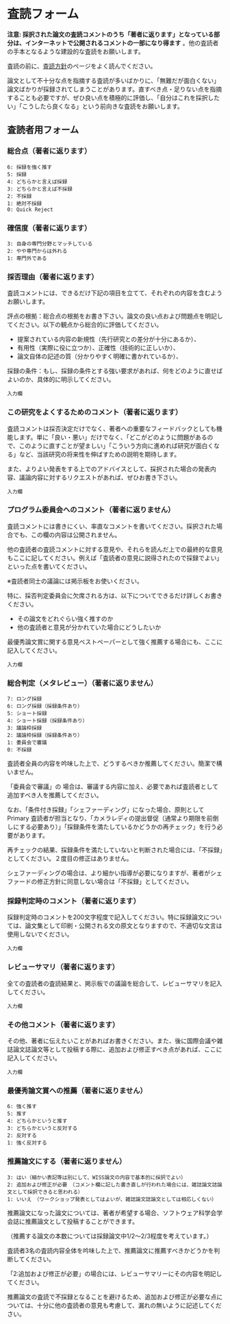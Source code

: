 # 査読フォーム


__注意: 採択された論文の査読コメントのうち「著者に返ります」となっている部分は、インターネットで公開されるコメントの一部になり得ます__ 。他の査読者の手本となるような建設的な査読をお願いします。


査読の前に、[査読方針](./review-policy.html)のページをよく読んでください。


論文として不十分な点を指摘する査読が多いばかりに、「無難だが面白くない」論文ばかりが採録されてしまうことがあります。直すべき点・足りない点を指摘することも必要ですが、ぜひ良い点を積極的に評価し、「自分はこれを採択したい」「こうしたら良くなる」という前向きな査読をお願いします。


## 査読者用フォーム


### 総合点（著者に返ります）


```
6: 採録を強く推す
5: 採録
4: どちらかと言えば採録
3: どちらかと言えば不採録
2: 不採録
1: 絶対不採録
0: Quick Reject
```


### 確信度（著者に返ります）


```
3: 自身の専門分野とマッチしている
2: やや専門からは外れる
1: 専門外である
```


### 採否理由（著者に返ります）


査読コメントには、できるだけ下記の項目を立てて、それぞれの内容を含むようお願いします。


評点の根拠：総合点の根拠をお書き下さい。論文の良い点および問題点を明記してください。以下の観点から総合的に評価してください。


- 提案されている内容の新規性（先行研究との差分が十分にあるか）、
- 有用性（実際に役に立つか）、正確性（技術的に正しいか）、
- 論文自体の記述の質（分かりやすく明確に書かれているか）、


採録の条件：もし、採録の条件とする強い要求があれば、何をどのように直せばよいのか、具体的に明示してください。


```
入力欄
```


### この研究をよくするためのコメント（著者に返ります）


査読コメントは採否決定だけでなく、著者への重要なフィードバックとしても機能します。単に「良い・悪い」だけでなく、「どこがどのように問題があるので、このように直すことが望ましい」「こういう方向に進めれば研究が面白くなる」など、当該研究の将来性を伸ばすための説明を期待します。


また、よりよい発表をする上でのアドバイスとして、採択された場合の発表内容、議論内容に対するリクエストがあれば、ぜひお書き下さい。


```
入力欄
```


### プログラム委員会へのコメント（著者に返りません）


査読コメントには書きにくい、率直なコメントを書いてください。採択された場合でも、この欄の内容は公開されません。


他の査読者の査読コメントに対する意見や、それらを読んだ上での最終的な意見もここに記してください。例えば「査読者の意見に説得されたので採録でよい」といった点を書いてください。


※査読者同士の議論には掲示板をお使いください。


特に、採否判定委員会に欠席される方は、以下についてできるだけ詳しくお書きください。


- その論文をどれぐらい強く推すのか
- 他の査読者と意見が分かれていた場合にどうしたいか


最優秀論文賞に関する意見ベストペーパーとして強く推薦する場合にも、ここに記入してください。


```
入力欄
```


### 総合判定（メタレビュー）（著者に返りません）


```
7: ロング採録
6: ロング採録（採録条件あり）
5: ショート採録
4: ショート採録（採録条件あり）
3: 議論枠採録
2: 議論枠採録（採録条件あり）
1: 委員会で審議
0: 不採録
```


査読者全員の内容を吟味した上で、どうするべきか推薦してください。簡潔で構いません。


「委員会で審議」の 場合は、審議する内容に加え、必要であれば査読者として追加すべき人を推薦してください。


なお、「条件付き採録」「シェファーディング」になった場合、原則として Primary 査読者が担当となり、「カメラレディの提出督促（通常より期限を前倒しにする必要あり）」「採録条件を満たしているかどうかの再チェック」を行う必要があります。


再チェックの結果、採録条件を満たしていないと判断された場合には、「不採録」としてください。２度目の修正はありません。


シェファーディングの場合は、より細かい指導が必要になりますが、著者がシェファードの修正方針に同意しない場合は「不採録」としてください。


### 採録判定時のコメント（著者に返ります）


採録判定時のコメントを200文字程度で記入してください。特に採録論文については、論文集として印刷・公開される文の原文となりますので、不適切な文言は使用しないでください。


```
入力欄
```


### レビューサマリ（著者に返ります）


全ての査読者の査読結果と、掲示板での議論を総合して、レビューサマリを記入してください。


```
入力欄
```


### その他コメント（著者に返ります）


その他、著者に伝えたいことがあればお書きください。また、後に国際会議や雑誌論文誌論文等として投稿する際に、追加および修正すべき点があれば、ここに記入してください。


```
入力欄
```


### 最優秀論文賞への推薦（著者に返りません）


```
6: 強く推す
5: 推す
4: どちらかというと推す
3: どちらかというと反対する
2: 反対する
1: 強く反対する
```


### 推薦論文にする（著者に返りません）


```
3: はい（細かい表記等は別にして、WISS論文の内容で基本的に採択でよい）
2: 追加および修正が必要　（コメント欄に記した書き直しが行われた場合には、雑誌論文誌論文として採択できると思われる）
1: いいえ　（ワークショップ発表としてはよいが、雑誌論文誌論文としては相応しくない）
```


推薦論文になった論文については、著者が希望する場合、ソフトウェア科学会学会誌に推薦論文として投稿することができます。


（推薦する論文の本数については採録論文中1/2〜2/3程度を考えています。）


査読者3名の査読内容全体を吟味した上で、推薦論文に推薦すべきかどうかを判断してください。


「2:追加および修正が必要」の場合には、レビューサマリーにその内容を明記してください。


推薦論文の査読で不採録となることを避けるため、追加および修正が必要な点については、十分に他の査読者の意見も考慮して、漏れの無いように記述してください。



